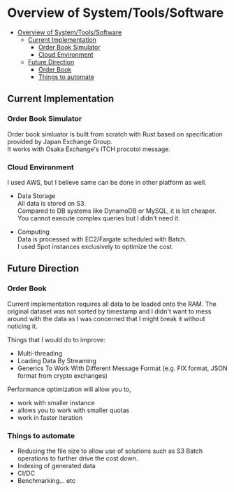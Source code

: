 # Overview of System/Tools/Software
- [Overview of System/Tools/Software](#overview-of-systemtoolssoftware)
  - [Current Implementation](#current-implementation)
    - [Order Book Simulator](#order-book-simulator)
    - [Cloud Environment](#cloud-environment)
  - [Future Direction](#future-direction)
    - [Order Book](#order-book)
    - [Things to automate](#things-to-automate)



## Current Implementation

### Order Book Simulator

Order book simluator is built from scratch with Rust based on specification provided by Japan Exchange Group.  
It works with Osaka Exchange's ITCH procotol message.

### Cloud Environment
I used AWS, but I believe same can be done in other platform as well.

- Data Storage   
    All data is stored on S3.     
    Compared to DB systems like DynamoDB or MySQL, it is lot cheaper.  
    You cannot execute complex queries but I didn't need it.

- Computing  
    Data is processed with EC2/Fargate scheduled with Batch.  
    I used Spot instances exclusively to optimize the cost.

## Future Direction
### Order Book
Current implementation requires all data to be loaded onto the RAM.
The original dataset was not sorted by timestamp and I didn't want to mess around with the data as I was concerned that I might break it without noticing it.

Things that I would do to improve:

- Multi-threading
- Loading Data By Streaming
- Generics To Work With Different Message Format (e.g. FIX format, JSON format from crypto exchanges)

Performance optimization will allow you to,
- work with smaller instance
- allows you to work with smaller quotas
- work in faster iteration 

### Things to automate
- Reducing the file size to allow use of solutions such as S3 Batch operations to further drive the cost down.
- Indexing of generated data
- CI/DC
- Benchmarking... etc